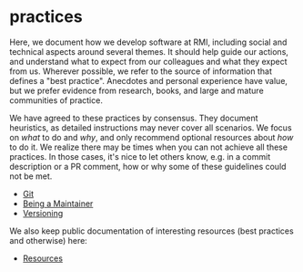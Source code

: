 # practices

Here, we document how we develop software at RMI, including social and technical aspects around several themes. It should help guide our actions, and understand what to expect from our colleagues and what they expect from us. Wherever possible, we refer to the source of information that defines a "best practice". Anecdotes and personal experience have value, but we prefer evidence from research, books, and large and mature communities of practice.

We have agreed to these practices by consensus. They document heuristics, as detailed instructions may never cover all scenarios. We focus on _what_ to do and _why_, and only recommend optional resources about _how_ to do it. We realize there may be times when you can not achieve all these practices. In those cases, it's nice to let others know, e.g. in a commit description or a PR comment, how or why some of these guidelines could not be met.

* [Git](git.md)
* [Being a Maintainer](maintainer.md)
* [Versioning](version.md)

We also keep public documentation of interesting resources (best practices and otherwise) here:

* [Resources](https://rmi-pacta.github.io/resources/)
